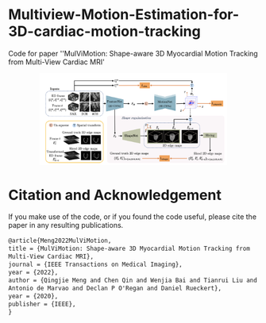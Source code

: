 # Multiview-Motion-Estimation-for-3D-cardiac-motion-tracking
Code for paper ''MulViMotion: Shape-aware 3D Myocardial Motion Tracking from Multi-View Cardiac MRI' 


<p align="center">
    <img src="framework.png" width="75%" height="75%">
</p>


# Citation and Acknowledgement

If you make use of the code, or if you found the code useful, please cite the paper in any resulting publications.
```
@article{Meng2022MulViMotion,
title = {MulViMotion: Shape-aware 3D Myocardial Motion Tracking from Multi-View Cardiac MRI},
journal = {IEEE Transactions on Medical Imaging},
year = {2022},
author = {Qingjie Meng and Chen Qin and Wenjia Bai and Tianrui Liu and Antonio de Marvao and Declan P O'Regan and Daniel Rueckert},
year = {2020},
publisher = {IEEE},
}
```
